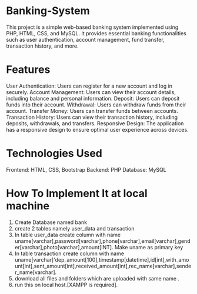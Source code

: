 # Banking-System
This project is a simple web-based banking system implemented using PHP, HTML, CSS, and MySQL. It provides essential banking functionalities such as user authentication, account management, fund transfer, transaction history, and more.


# Features
User Authentication: Users can register for a new account and log in securely.
Account Management: Users can view their account details, including balance and personal information.
Deposit: Users can deposit funds into their account.
Withdrawal: Users can withdraw funds from their account.
Transfer Money: Users can transfer funds between accounts.
Transaction History: Users can view their transaction history, including deposits, withdrawals, and transfers.
Responsive Design: The application has a responsive design to ensure optimal user experience across devices.

# Technologies Used
Frontend: HTML, CSS, Bootstrap
Backend: PHP
Database: MySQL

# How  To Implement It at local machine
1. Create Database named bank
2. create 2 tables namely user_data and transaction
3. In table user_data create column with name uname[varchar],password[varchar],phone[varchar],email[varchar],gender[varchar],photo[varchar],amount[INT]. Make uname as primary key
4. In table transaction create column with name  uname[varchar]'dep_amount[100],timestamp[datetime],id[int],with_amount[int],sent_amount[int],received_amount[int],rec_name[varchar],sender_name[varchar].
5. download all files and folders which are uploaded with same name .
6. run this on local host.[XAMPP is required].
